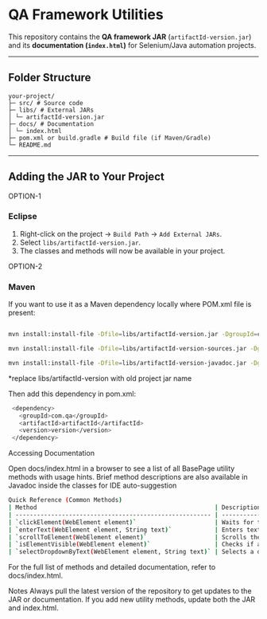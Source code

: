 
# QA Framework Utilities

This repository contains the **QA framework JAR** (`artifactId-version.jar`) and its **documentation (`index.html`)** for Selenium/Java automation projects.

---

## Folder Structure

```plaintext
your-project/
├─ src/ # Source code
├─ libs/ # External JARs
│ └─ artifactId-version.jar
├─ docs/ # Documentation
│ └─ index.html
├─ pom.xml or build.gradle # Build file (if Maven/Gradle)
└─ README.md
```


---

## Adding the JAR to Your Project

OPTION-1
### Eclipse
1. Right-click on the project → `Build Path` → `Add External JARs`.
2. Select `libs/artifactId-version.jar`.
3. The classes and methods will now be available in your project.

OPTION-2
### Maven 
If you want to use it as a Maven dependency locally where POM.xml file is present:

```bash

mvn install:install-file -Dfile=libs/artifactId-version.jar -DgroupId=com.qa -DartifactId=artifactId -Dversion=0.0.1-SNAPSHOT -Dpackaging=jar

mvn install:install-file -Dfile=libs/artifactId-version-sources.jar -DgroupId=com.qa -DartifactId=artifactId -Dversion=0.0.1-SNAPSHOT -Dpackaging=jar -Dclassifier=sources

mvn install:install-file -Dfile=libs/artifactId-version-javadoc.jar -DgroupId=com.qa -DartifactId=artifactId -Dversion=0.0.1-SNAPSHOT -Dpackaging=jar -Dclassifier=javadoc
```
 *replace libs/artifactId-version with old project jar name



Then add this dependency in pom.xml:
```bash
 <dependency>
   <groupId>com.qa</groupId>
   <artifactId>artifactId</artifactId>
   <version>version</version>
 </dependency>
```
Accessing Documentation


Open docs/index.html in a browser to see a list of all BasePage utility methods with usage hints.
Brief method descriptions are also available in Javadoc inside the classes for IDE auto-suggestion

```bash
Quick Reference (Common Methods)
| Method                                                  | Description                                         |
| ------------------------------------------------------- | --------------------------------------------------- |
| `clickElement(WebElement element)`                      | Waits for the element to be clickable and clicks it |
| `enterText(WebElement element, String text)`            | Enters text into an input field                     |
| `scrollToElement(WebElement element)`                   | Scrolls the page to the given element               |
| `isElementVisible(WebElement element)`                  | Checks if an element is visible                     |
| `selectDropdownByText(WebElement element, String text)` | Selects a dropdown option by visible text           |
```
For the full list of methods and detailed documentation, refer to docs/index.html.

Notes
Always pull the latest version of the repository to get updates to the JAR or documentation.
If you add new utility methods, update both the JAR and index.html.

  
  
